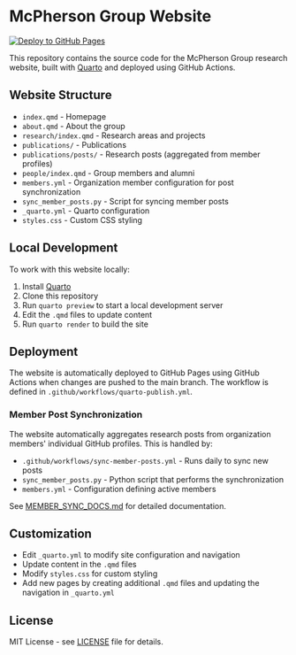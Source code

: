 # McPherson Group Website

[![Deploy to GitHub Pages](https://github.com/mcphersongroup/mcphersongroup.github.io/actions/workflows/quarto-publish.yml/badge.svg)](https://github.com/mcphersongroup/mcphersongroup.github.io/actions/workflows/quarto-publish.yml)

This repository contains the source code for the McPherson Group research website, built with [Quarto](https://quarto.org/) and deployed using GitHub Actions.

## Website Structure

- `index.qmd` - Homepage
- `about.qmd` - About the group
- `research/index.qmd` - Research areas and projects
- `publications/` - Publications 
- `publications/posts/` - Research posts (aggregated from member profiles)
- `people/index.qmd` - Group members and alumni
- `members.yml` - Organization member configuration for post synchronization
- `sync_member_posts.py` - Script for syncing member posts
- `_quarto.yml` - Quarto configuration
- `styles.css` - Custom CSS styling

## Local Development

To work with this website locally:

1. Install [Quarto](https://quarto.org/docs/get-started/)
2. Clone this repository
3. Run `quarto preview` to start a local development server
4. Edit the `.qmd` files to update content
5. Run `quarto render` to build the site

## Deployment

The website is automatically deployed to GitHub Pages using GitHub Actions when changes are pushed to the main branch. The workflow is defined in `.github/workflows/quarto-publish.yml`.

### Member Post Synchronization

The website automatically aggregates research posts from organization members' individual GitHub profiles. This is handled by:

- `.github/workflows/sync-member-posts.yml` - Runs daily to sync new posts
- `sync_member_posts.py` - Python script that performs the synchronization
- `members.yml` - Configuration defining active members

See [MEMBER_SYNC_DOCS.md](MEMBER_SYNC_DOCS.md) for detailed documentation.

## Customization

- Edit `_quarto.yml` to modify site configuration and navigation
- Update content in the `.qmd` files
- Modify `styles.css` for custom styling
- Add new pages by creating additional `.qmd` files and updating the navigation in `_quarto.yml`

## License

MIT License - see [LICENSE](LICENSE) file for details.